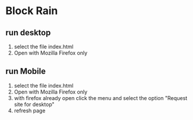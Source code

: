 # Block Rain

## run desktop

1. select the file index.html
2. Open with Mozilla Firefox only

## run Mobile

1. select the file index.html
2. Open with Mozilla Firefox only
2. with firefox already open click the menu and select the option "Request site for desktop"
4. refresh page
